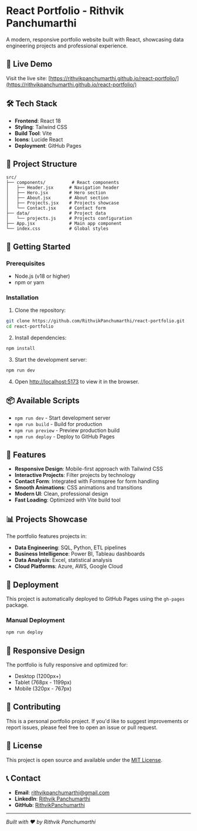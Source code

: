 # React Portfolio - Rithvik Panchumarthi

A modern, responsive portfolio website built with React, showcasing data engineering projects and professional experience.

## 🚀 Live Demo

Visit the live site: [https://rithvikpanchumarthi.github.io/react-portfolio/](https://rithvikpanchumarthi.github.io/react-portfolio/)

## 🛠️ Tech Stack

- **Frontend**: React 18
- **Styling**: Tailwind CSS
- **Build Tool**: Vite
- **Icons**: Lucide React
- **Deployment**: GitHub Pages

## 📁 Project Structure

```
src/
├── components/          # React components
│   ├── Header.jsx      # Navigation header
│   ├── Hero.jsx        # Hero section
│   ├── About.jsx       # About section
│   ├── Projects.jsx    # Projects showcase
│   └── Contact.jsx     # Contact form
├── data/               # Project data
│   └── projects.js     # Projects configuration
├── App.jsx             # Main app component
└── index.css           # Global styles
```

## 🚀 Getting Started

### Prerequisites

- Node.js (v18 or higher)
- npm or yarn

### Installation

1. Clone the repository:
```bash
git clone https://github.com/RithvikPanchumarthi/react-portfolio.git
cd react-portfolio
```

2. Install dependencies:
```bash
npm install
```

3. Start the development server:
```bash
npm run dev
```

4. Open [http://localhost:5173](http://localhost:5173) to view it in the browser.

## 📦 Available Scripts

- `npm run dev` - Start development server
- `npm run build` - Build for production
- `npm run preview` - Preview production build
- `npm run deploy` - Deploy to GitHub Pages

## 🎨 Features

- **Responsive Design**: Mobile-first approach with Tailwind CSS
- **Interactive Projects**: Filter projects by technology
- **Contact Form**: Integrated with Formspree for form handling
- **Smooth Animations**: CSS animations and transitions
- **Modern UI**: Clean, professional design
- **Fast Loading**: Optimized with Vite build tool

## 📊 Projects Showcase

The portfolio features projects in:

- **Data Engineering**: SQL, Python, ETL pipelines
- **Business Intelligence**: Power BI, Tableau dashboards
- **Data Analysis**: Excel, statistical analysis
- **Cloud Platforms**: Azure, AWS, Google Cloud

## 🔧 Deployment

This project is automatically deployed to GitHub Pages using the `gh-pages` package.

### Manual Deployment

```bash
npm run deploy
```

## 📱 Responsive Design

The portfolio is fully responsive and optimized for:
- Desktop (1200px+)
- Tablet (768px - 1199px)
- Mobile (320px - 767px)

## 🤝 Contributing

This is a personal portfolio project. If you'd like to suggest improvements or report issues, please feel free to open an issue or pull request.

## 📄 License

This project is open source and available under the [MIT License](LICENSE).

## 📞 Contact

- **Email**: rithvikpanchumarthi@gmail.com
- **LinkedIn**: [Rithvik Panchumarthi](https://www.linkedin.com/in/rithvikpanchumarthi/)
- **GitHub**: [RithvikPanchumarthi](https://github.com/RithvikPanchumarthi)

---

*Built with ❤️ by Rithvik Panchumarthi*
